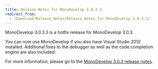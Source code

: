 ```yaml
---
title: Release Notes for MonoDevelop 3.0.3.3
redirect_from:
  - /Download/Release_Notes/Release_Notes_for_MonoDevelop_3.0.3.3/
---
```


MonoDevelop 3.0.3.3 is a hotfix release for MonoDevelop 3.0.3.

You can now use MonoDevelop if you also have Visual Studio 2012 installed. Additional fixes to the debugger as well as the code completion engine are also included.

For more information, please go to the [MonoDevelop ](/Download/Release_Notes/Release_Notes_for_MonoDevelop_3.0.3 "Download/Release Notes/Release Notes for MonoDevelop 3.0.3")[3.0.3](/Download/Release_Notes/Release_Notes_for_MonoDevelop_3.0.3 "Download/Release Notes/Release Notes for MonoDevelop 3.0.3")[ release notes](/Download/Release_Notes/Release_Notes_for_MonoDevelop_3.0.3 "Download/Release Notes/Release Notes for MonoDevelop 3.0.3").

